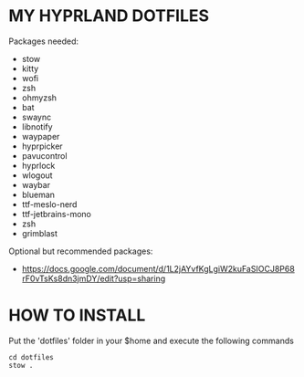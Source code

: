 # MY HYPRLAND DOTFILES

Packages needed:

* stow
* kitty
* wofi
* zsh
* ohmyzsh
* bat
* swaync
* libnotify
* waypaper
* hyprpicker
* pavucontrol
* hyprlock
* wlogout
* waybar
* blueman
* ttf-meslo-nerd
* ttf-jetbrains-mono
* zsh
* grimblast


Optional but recommended packages:
* https://docs.google.com/document/d/1L2jAYvfKgLgiW2kuFaSIOCJ8P68rF0vTsKs8dn3jmDY/edit?usp=sharing

# HOW TO INSTALL

Put the 'dotfiles' folder in your $home and
execute the following commands
```
cd dotfiles
stow .
```
